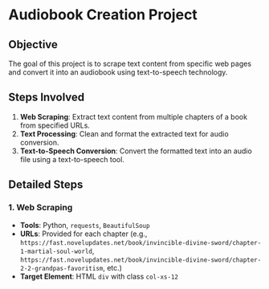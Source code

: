 # Audiobook Creation Project

## Objective
The goal of this project is to scrape text content from specific web pages and convert it into an audiobook using text-to-speech technology.

## Steps Involved
1. **Web Scraping**: Extract text content from multiple chapters of a book from specified URLs.
2. **Text Processing**: Clean and format the extracted text for audio conversion.
3. **Text-to-Speech Conversion**: Convert the formatted text into an audio file using a text-to-speech tool.

## Detailed Steps

### 1. Web Scraping
- **Tools**: Python, `requests`, `BeautifulSoup`
- **URLs**: Provided for each chapter (e.g., `https://fast.novelupdates.net/book/invincible-divine-sword/chapter-1-martial-soul-world`, `https://fast.novelupdates.net/book/invincible-divine-sword/chapter-2-2-grandpas-favoritism`, etc.)
- **Target Element**: HTML `div` with class `col-xs-12`
